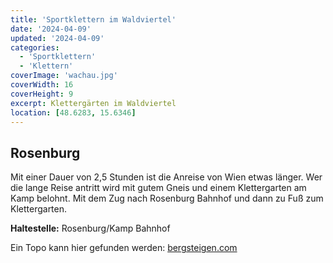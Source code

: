 ```yaml
---
title: 'Sportklettern im Waldviertel'
date: '2024-04-09'
updated: '2024-04-09'
categories:
  - 'Sportklettern'
  - 'Klettern'
coverImage: 'wachau.jpg'
coverWidth: 16
coverHeight: 9
excerpt: Klettergärten im Waldviertel
location: [48.6283, 15.6346]
---
```


## Rosenburg

Mit einer Dauer von 2,5 Stunden ist die Anreise von Wien etwas länger. Wer die lange Reise antritt wird mit gutem Gneis und einem Klettergarten am Kamp belohnt. Mit dem Zug nach Rosenburg Bahnhof und dann zu Fuß zum Klettergarten.

**Haltestelle:** Rosenburg/Kamp Bahnhof

Ein Topo kann hier gefunden werden: [bergsteigen.com](https://www.bergsteigen.com/touren/klettergarten/traumland-rosenburg-kamptal/)
